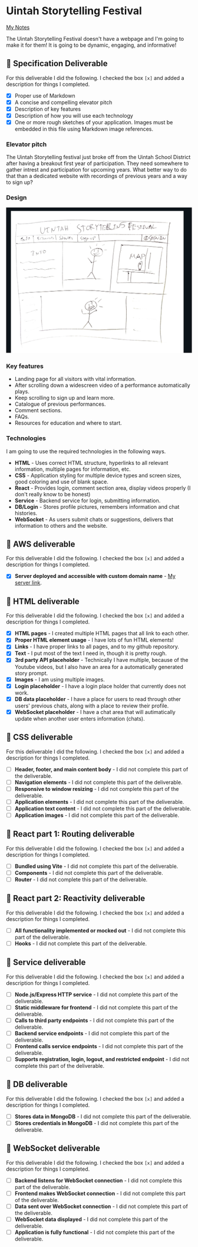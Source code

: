 # Uintah Storytelling Festival

[My Notes](notes.md)

The Uintah Storytelling Festival doesn't have a webpage and I'm going to make it for them! It is going to be dynamic, engaging, and informative!

## 🚀 Specification Deliverable

For this deliverable I did the following. I checked the box `[x]` and added a description for things I completed.

- [x] Proper use of Markdown
- [x] A concise and compelling elevator pitch
- [x] Description of key features
- [x] Description of how you will use each technology
- [x] One or more rough sketches of your application. Images must be embedded in this file using Markdown image references.

### Elevator pitch

The Uintah Storytelling festival just broke off from the Uintah School District after having a breakout first year of participation. They need somewhere to gather intrest and participation for upcoming years. What better way to do that than a dedicated website with recordings of previous years and a way to sign up?

### Design

![Badly drawn image of a website landing page](RoughDrawing.jpg)

### Key features

- Landing page for all visitors with vital information.
- After scrolling down a widescreen video of a performance automatically plays.
- Keep scrolling to sign up and learn more.
- Catalogue of previous performances.
- Comment sections.
- FAQs.
- Resources for education and where to start.

### Technologies

I am going to use the required technologies in the following ways.

- **HTML** - Uses correct HTML structure, hyperlinks to all relevant information, multiple pages for information, etc.
- **CSS** - Application styling for multiple device types and screen sizes, good coloring and use of blank space.
- **React** - Provides login, comment section area, display videos properly (I don't really know to be honest)
- **Service** - Backend service for login, submitting information.
- **DB/Login** - Stores profile pictures, remembers information and chat histories.
- **WebSocket** - As users submit chats or suggestions, delivers that information to others and the website.

## 🚀 AWS deliverable

For this deliverable I did the following. I checked the box `[x]` and added a description for things I completed.

- [x] **Server deployed and accessible with custom domain name** - [My server link](https://jashubyoung.com.click).

## 🚀 HTML deliverable

For this deliverable I did the following. I checked the box `[x]` and added a description for things I completed.

- [x] **HTML pages** - I created multiple HTML pages that all link to each other.
- [x] **Proper HTML element usage** - I have lots of fun HTML elements!
- [x] **Links** - I have proper links to all pages, and to my github repository.
- [x] **Text** - I put most of the text I need in, though it is pretty rough.
- [x] **3rd party API placeholder** - Technically I have multiple, because of the Youtube videos, but I also have an area for a automatically generated story prompt.
- [x] **Images** - I am using multiple images.
- [x] **Login placeholder** - I have a login place holder that currently does not work.
- [x] **DB data placeholder** - I have a place for users to read through other users' previous chats, along with a place to review their profile.
- [x] **WebSocket placeholder** - I have a chat area that will autimatically update when another user enters information (chats).

## 🚀 CSS deliverable

For this deliverable I did the following. I checked the box `[x]` and added a description for things I completed.

- [ ] **Header, footer, and main content body** - I did not complete this part of the deliverable.
- [ ] **Navigation elements** - I did not complete this part of the deliverable.
- [ ] **Responsive to window resizing** - I did not complete this part of the deliverable.
- [ ] **Application elements** - I did not complete this part of the deliverable.
- [ ] **Application text content** - I did not complete this part of the deliverable.
- [ ] **Application images** - I did not complete this part of the deliverable.

## 🚀 React part 1: Routing deliverable

For this deliverable I did the following. I checked the box `[x]` and added a description for things I completed.

- [ ] **Bundled using Vite** - I did not complete this part of the deliverable.
- [ ] **Components** - I did not complete this part of the deliverable.
- [ ] **Router** - I did not complete this part of the deliverable.

## 🚀 React part 2: Reactivity deliverable

For this deliverable I did the following. I checked the box `[x]` and added a description for things I completed.

- [ ] **All functionality implemented or mocked out** - I did not complete this part of the deliverable.
- [ ] **Hooks** - I did not complete this part of the deliverable.

## 🚀 Service deliverable

For this deliverable I did the following. I checked the box `[x]` and added a description for things I completed.

- [ ] **Node.js/Express HTTP service** - I did not complete this part of the deliverable.
- [ ] **Static middleware for frontend** - I did not complete this part of the deliverable.
- [ ] **Calls to third party endpoints** - I did not complete this part of the deliverable.
- [ ] **Backend service endpoints** - I did not complete this part of the deliverable.
- [ ] **Frontend calls service endpoints** - I did not complete this part of the deliverable.
- [ ] **Supports registration, login, logout, and restricted endpoint** - I did not complete this part of the deliverable.

## 🚀 DB deliverable

For this deliverable I did the following. I checked the box `[x]` and added a description for things I completed.

- [ ] **Stores data in MongoDB** - I did not complete this part of the deliverable.
- [ ] **Stores credentials in MongoDB** - I did not complete this part of the deliverable.

## 🚀 WebSocket deliverable

For this deliverable I did the following. I checked the box `[x]` and added a description for things I completed.

- [ ] **Backend listens for WebSocket connection** - I did not complete this part of the deliverable.
- [ ] **Frontend makes WebSocket connection** - I did not complete this part of the deliverable.
- [ ] **Data sent over WebSocket connection** - I did not complete this part of the deliverable.
- [ ] **WebSocket data displayed** - I did not complete this part of the deliverable.
- [ ] **Application is fully functional** - I did not complete this part of the deliverable.
